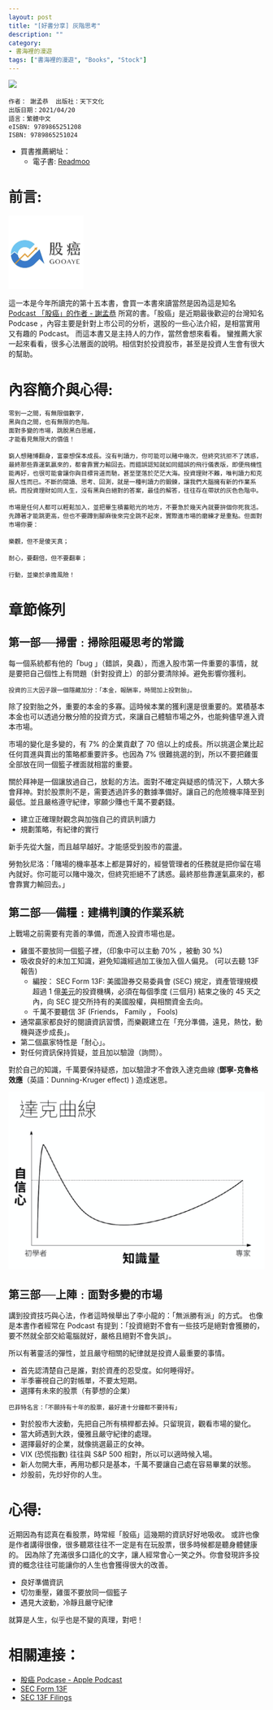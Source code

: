 ```yaml
---
layout: post
title: "[好書分享] 灰階思考"
description: ""
category: 
- 書海裡的漫遊
tags: ["書海裡的漫遊", "Books", "Stock"]
---
```




<div><a href="http://moo.im/a/8wCIMP" title="灰階思考"><img src="https://cdn.readmoo.com/cover/ik/qlqgpah_210x315.jpg?v=0"></a></div>


```
作者： 謝孟恭  出版社：天下文化 
出版日期：2021/04/20 
語言：繁體中文 
eISBN: 9789865251208 
ISBN: 9789865251024 
```

- 買書推薦網址：
  - 電子書: [Readmoo](http://moo.im/a/8wCIMP)

# 前言:

<img src="../images/2021/image-20211212204753850.png" alt="image-20211212204753850" style="zoom:25%;" />

這一本是今年所讀完的第十五本書，會買一本書來讀當然是因為這是知名 [Podcast 「股癌」的作者 - 謝孟恭](https://podcasts.apple.com/tw/podcast/gooaye-%E8%82%A1%E7%99%8C/id1500839292) 所寫的書。「股癌」是近期最後歡迎的台灣知名 Podcase ，內容主要是針對上市公司的分析，選股的一些心法介紹，是相當實用又有趣的 Podcast。 而這本書又是主持人的力作，當然會想來看看。 蠻推薦大家一起來看看，很多心法層面的說明。相信對於投資股市，甚至是投資人生會有很大的幫助。

# 內容簡介與心得:

```
零到一之間，有無限個數字，
黑與白之間，也有無限的色階。
面對多變的市場，跳脫黑白思維，
才能看見無限大的價值！

窮人想賭博翻身，富豪想保本成長。沒有判讀力，你可能可以賭中幾次，但終究抗拒不了誘惑，最終那些靠運氣贏來的，都會靠實力輸回去。而錯誤認知就如同錯誤的飛行儀表版，即便飛機性能再好，也很可能會讓你與目標背道而馳，甚至墜落於茫茫大海。投資理財不難，唯判讀力和克服人性而已。不斷的閱讀、思考、回測，就是一種判讀力的鍛鍊，讓我們大腦擁有新的作業系統。而投資理財如同人生，沒有黑與白絕對的答案，最佳的解答，往往存在帶狀的灰色色階中。

市場是任何人都可以輕鬆加入，並把畢生積蓄賠光的地方，不要急於幾天內就要拚個你死我活。先蹲著才能跳更高，但也不要蹲到腳麻後來完全跳不起來，實際進市場的磨練才是重點。但面對市場你要：

樂觀，但不是傻天真；

耐心，要翻倍，但不要翻車；

行動，並樂於承擔風險！
```

# 章節條列

## 第一部──掃雷﹕掃除阻礙思考的常識

每一個系統都有他的「bug 」（錯誤，臭蟲），而進入股市第一件重要的事情，就是要把自己個性上有問題（針對投資上）的部分要清除掉。避免影響你獲利。

```
投資的三大因子跟一個隱藏加分：「本金，報酬率，時間加上投對胎」。
```

除了投對胎之外，重要的本金的多寡。這時候本業的獲利還是很重要的。累積基本本金也可以透過分散分險的投資方式，來讓自己體驗市場之外，也能夠儘早進入資本市場。

市場的變化是多變的，有 7% 的企業貢獻了 70 倍以上的成長。所以挑選企業比起任何買進與賣出的策略都重要許多。也因為 7% 很難挑選的到，所以不要把雞蛋全部放在同一個籃子裡面就相當的重要。

關於拜神是一個讓放過自己，放鬆的方法。面對不確定與疑惑的情況下，人類大多會拜神。對於股票則不是，需要透過許多的數據準備好。讓自己的危險機率降至到最低。並且嚴格遵守紀律，寧願少賺也千萬不要虧錢。 

- 建立正確理財觀念與加強自己的資訊判讀力
- 規劃策略，有紀律的實行

新手先從大盤，而且越早越好。才能感受到股市的震盪。

勞勃狄尼洛：「賭場的機率基本上都是算好的，經營管理者的任務就是把你留在場內就好。你可能可以賭中幾次，但終究拒絕不了誘惑。最終那些靠運氣贏來的，都會靠實力輸回去。」

## 第二部──備糧﹕建構判讀的作業系統

上戰場之前需要有完善的準備，而進入投資市場也是。

- 雞蛋不要放同一個籃子裡，（印象中可以主動 70% ，被動 30 %)
- 吸收良好的未加工知識，避免知識經過加工後加入個人偏見。 (可以去聽 13F 報告)
  - 編按： SEC Form 13F: 美國證券交易委員會 (SEC) 規定，資產管理規模超過 1 億[美元](https://invest.cnyes.com/forex/detail/usdtwd)的投資機構，必須在每個季度 (三個月) 結束之後的 45 天之內，向 SEC 提交所持有的美國股權，與相關資金去向。
  - 千萬不要聽信 3F (Friends， Family ， Fools)
- 通常贏家都良好的閱讀資訊習慣，而樂觀建立在「充分準備，遠見，熱忱，動機與逐步成長」。
- 第二個贏家特性是「耐心」。
- 對任何資訊保持質疑，並且加以驗證（詢問）。

對於自己的知識，千萬要保持疑惑，加以驗證才不會跌入達克曲線 (**鄧寧-克魯格效應**（英語：Dunning-Kruger effect) ) 造成迷思。

![image-20211212234420648](../images/2021/image-20211212234420648.png)



## 第三部──上陣﹕面對多變的市場

講到投資技巧與心法，作者這時候舉出了李小龍的：「無派勝有派」的方式。 也像是本書作者經常在 Podcast 有提到：「投資絕對不會有一些技巧是絕對會獲勝的，要不然就全部交給電腦就好，嚴格且絕對不會失誤」。

所以有著靈活的彈性，並且嚴守相關的紀律就是投資人最重要的事情。

- 首先認清楚自己是誰，對於資產的忍受度。如何睡得好。
- 半季審視自己的對帳單，不要太短期。
- 選擇有未來的股票（有夢想的企業）

```
巴菲特名言：「不願持有十年的股票，最好連十分鐘都不要持有」
```

- 對於股市大波動，先把自己所有槓桿都去掉。只留現貨，觀看市場的變化。
- 當大師遇到大跌，優雅且嚴守紀律的處理。
- 選擇最好的企業，就像挑選最正的女神。
- VIX (恐慌指數) 往往與 S&P 500 相對，所以可以適時候入場。
- 新人勿開大車，再用功都只是基本，千萬不要讓自己處在容易畢業的狀態。
- 炒股前，先炒好你的人生。

# 心得:

近期因為有認真在看股票，時常經「股癌」這幾期的資訊好好地吸收。 或許也像是作者講得很像，很多聽眾往往不一定是有在玩股票，很多時候都是聽身體健康的。 因為除了充滿很多口語化的文字，讓人經常會心一笑之外。你會發現許多投資的概念往往可能讓你的人生也會獲得很大的改善。

- 良好準備資訊
- 切勿重壓，雞蛋不要放同一個籃子
- 遇見大波動，冷靜且嚴守紀律

就算是人生，似乎也是不變的真理，對吧！


# 相關連接：

- [股癌 Podcase - Apple Podcast](https://podcasts.apple.com/tw/podcast/gooaye-%E8%82%A1%E7%99%8C/id1500839292)
-  [SEC Form 13F](https://www.sec.gov/divisions/investment/13ffaq.htm)
- [SEC 13F Filings](https://13f.info/)